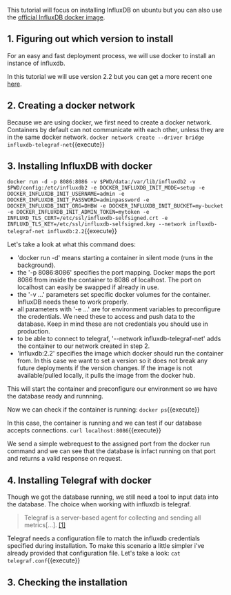

This tutorial will focus on installing InfluxDB on ubuntu but you can also use the [official InfluxDB docker image](https://hub.docker.com/_/influxdb/).

## 1. Figuring out which version to install

For an easy and fast deployment process, we will use docker to install an instance of influxdb.

In this tutorial we will use version 2.2 but you can get a more recent one [here](https://hub.docker.com/_/influxdb/).

## 2. Creating a docker network

Because we are using docker, we first need to create a docker network. Containers by default can not communicate with each other, unless they are in the same docker network.
`docker network create --driver bridge influxdb-telegraf-net`{{execute}}
## 3. Installing InfluxDB with docker
 
`docker run -d -p 8086:8086 -v $PWD/data:/var/lib/influxdb2 -v $PWD/config:/etc/influxdb2 -e DOCKER_INFLUXDB_INIT_MODE=setup -e DOCKER_INFLUXDB_INIT_USERNAME=admin -e DOCKER_INFLUXDB_INIT_PASSWORD=adminpassword -e DOCKER_INFLUXDB_INIT_ORG=DHBW -e DOCKER_INFLUXDB_INIT_BUCKET=my-bucket -e DOCKER_INFLUXDB_INIT_ADMIN_TOKEN=mytoken -e INFLUXD_TLS_CERT=/etc/ssl/influxdb-selfsigned.crt -e INFLUXD_TLS_KEY=/etc/ssl/influxdb-selfsigned.key --network influxdb-telegraf-net influxdb:2.2`{{execute}}

Let's take a look at what this command does:
 - 'docker run -d' means starting a container in silent mode (runs in the background).
 - the '-p 8086:8086' specifies the port mapping. Docker maps the port 8086 from inside the container to 8086 of localhost. The port on localhost can easily be swapped if already in use.
 - the '-v ...' parameters set specific docker volumes for the container. InfluxDB needs these to work properly.
 - all parameters with '-e ...' are for environment variables to preconfigure the credentials. We need these to access and push data to the database. Keep in mind these are not credentials you should use in production.
 - to be able to connect to telegraf, '--network influxdb-telegraf-net' adds the container to our network created in step 2.
 - 'influxdb:2.2' specifies the image which docker should run the container from. In this case we want to set a version so it does not break any future deployments if the version changes. If the image is not available/pulled locally, it pulls the image from the docker hub.

This will start the container and preconfigure our environment so we have the database ready and runnning.

Now we can check if the container is running:
`docker ps`{{execute}}

In this case, the container is running and we can test if our database accepts connections.
`curl localhost:8086`{{execute}}

We send a simple webrequest to the assigned port from the docker run command and we can see that the database is infact running on that port and returns a valid response on request.

## 4. Installing Telegraf with docker

Though we got the database running, we still need a tool to input data into the database. The choice when working with influxdb is telegraf. 
> Telegraf is a server-based agent for collecting and sending all metrics[...]. [[1]](https://www.influxdata.com/time-series-platform/telegraf/)

Telegraf needs a configuration file to match the influxdb credentials specified during installation. To make this scenario a little simpler i've already provided that configuration file. Let's take a look:
`cat telegraf.conf`{{execute}}


## 3. Checking the installation




